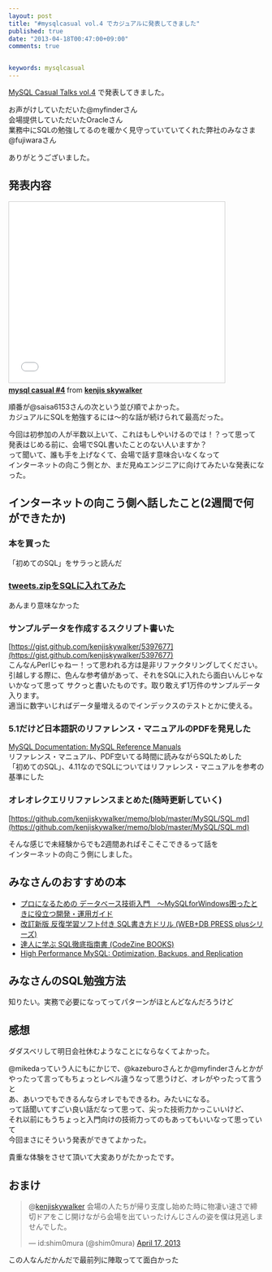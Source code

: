 ```yaml
---
layout: post
title: "#mysqlcasual vol.4 でカジュアルに発表してきました"
published: true
date: "2013-04-18T00:47:00+09:00"
comments: true


keywords: mysqlcasual
---
```


[MySQL Casual Talks vol.4](http://atnd.org/events/38091) で発表してきました。  

お声がけしていただいた@myfinderさん  
会場提供していただいたOracleさん  
業務中にSQLの勉強してるのを暖かく見守っていていてくれた弊社のみなさま  
@fujiwaraさん  

ありがとうございました。  
  

## 発表内容

<iframe src="//www.slideshare.net/slideshow/embed_code/18994012" width="425" height="355" frameborder="0" marginwidth="0" marginheight="0" scrolling="no" style="border:1px solid #CCC; border-width:1px; margin-bottom:5px; max-width: 100%;" allowfullscreen> </iframe> <div style="margin-bottom:5px"> <strong> <a href="//www.slideshare.net/KenjiNaito/mysql-casual-4" title="mysql casual #4" target="_blank">mysql casual #4</a> </strong> from <strong><a href="//www.slideshare.net/KenjiNaito" target="_blank">kenjis skywalker</a></strong> </div>

順番が@saisa6153さんの次という並び順でよかった。  
カジュアルにSQLを勉強するには〜的な話が続けられて最高だった。  
  
今回は初参加の人が半数以上いて、これはもしやいけるのでは！？って思って  
発表はじめる前に、会場でSQL書いたことのない人いますか？  
って聞いて、誰も手を上げなくて、会場で話す意味合いなくなって  
インターネットの向こう側とか、まだ見ぬエンジニアに向けてみたいな発表になった。  
  
## インターネットの向こう側へ話したこと(2週間で何ができたか)

### 本を買った
「初めてのSQL」をサラっと読んだ  
  
### [tweets.zipをSQLに入れてみた](http://blog.kenjiskywalker.org/blog/2013/04/04/tweets_zip_big_data/)

あんまり意味なかった
  
### サンプルデータを作成するスクリプト書いた  

[https://gist.github.com/kenjiskywalker/5397677](https://gist.github.com/kenjiskywalker/5397677)  
こんなんPerlじゃねー！って思われる方は是非リファクタリングしてください。  
引越しする際に、色んな参考値があって、それをSQLに入れたら面白いんじゃないかなって思って
サクっと書いたものです。取り敢えず1万件のサンプルデータ入ります。  
適当に数字いじればデータ量増えるのでインデックスのテストとかに使える。

### 5.1だけど日本語訳のリファレンス・マニュアルのPDFを発見した  

[MySQL Documentation: MySQL Reference Manuals](http://dev.mysql.com/doc/)  
リファレンス・マニュアル、PDF空いてる時間に読みながらSQLためした  
「初めてのSQL」、4.11なのでSQLについてはリファレンス・マニュアルを参考の基準にした  
  
### オレオレクエリリファレンスまとめた(随時更新していく)  

[https://github.com/kenjiskywalker/memo/blob/master/MySQL/SQL.md](https://github.com/kenjiskywalker/memo/blob/master/MySQL/SQL.md)
  
そんな感じで未経験からでも2週間あればそこそこできるって話を  
インターネットの向こう側にしました。

## みなさんのおすすめの本

- <a href="http://www.amazon.co.jp/gp/product/4774150266/ref=as_li_qf_sp_asin_tl?ie=UTF8&camp=247&creative=1211&creativeASIN=4774150266&linkCode=as2&tag=13nightcrows-22">プロになるための データベース技術入門　～MySQLforWindows困ったときに役立つ開発・運用ガイド</a><img src="http://www.assoc-amazon.jp/e/ir?t=13nightcrows-22&l=as2&o=9&a=4774150266" width="1" height="1" border="0" alt="" style="border:none !important; margin:0px !important;" />  
- <a href="http://www.amazon.co.jp/gp/product/4774130850/ref=as_li_qf_sp_asin_tl?ie=UTF8&camp=247&creative=1211&creativeASIN=4774130850&linkCode=as2&tag=13nightcrows-22">改訂新版 反復学習ソフト付き SQL書き方ドリル (WEB+DB PRESS plusシリーズ)</a><img src="http://www.assoc-amazon.jp/e/ir?t=13nightcrows-22&l=as2&o=9&a=4774130850" width="1" height="1" border="0" alt="" style="border:none !important; margin:0px !important;" />  
- <a href="http://www.amazon.co.jp/gp/product/4798115169/ref=as_li_qf_sp_asin_tl?ie=UTF8&camp=247&creative=1211&creativeASIN=4798115169&linkCode=as2&tag=13nightcrows-22">達人に学ぶ SQL徹底指南書 (CodeZine BOOKS)</a><img src="http://www.assoc-amazon.jp/e/ir?t=13nightcrows-22&l=as2&o=9&a=4798115169" width="1" height="1" border="0" alt="" style="border:none !important; margin:0px !important;" />  
- <a href="http://www.amazon.co.jp/gp/product/1449314287/ref=as_li_qf_sp_asin_tl?ie=UTF8&camp=247&creative=1211&creativeASIN=1449314287&linkCode=as2&tag=13nightcrows-22">High Performance MySQL: Optimization, Backups, and Replication</a><img src="http://www.assoc-amazon.jp/e/ir?t=13nightcrows-22&l=as2&o=9&a=1449314287" width="1" height="1" border="0" alt="" style="border:none !important; margin:0px !important;" />  

## みなさんのSQL勉強方法

知りたい。実務で必要になってってパターンがほとんどなんだろうけど  

## 感想

ダダスベリして明日会社休むようなことにならなくてよかった。  
  
@mikedaっていう人にもにかじで、@kazeburoさんとか@myfinderさんとかが  
やったって言ってもちょっとレベル違うなって思うけど、オレがやったって言うと  
あ、あいつでもできるんならオレでもできるわ。みたいになる。  
って話聞いてすごい良い話だなって思って、尖った技術力かっこいいけど、  
それ以前にもうちょっと入門向けの技術力ってのもあってもいいなって思っていて  
今回まさにそういう発表ができてよかった。  
  
貴重な体験をさせて頂いて大変ありがたかったです。  

## おまけ
  
<blockquote class="twitter-tweet"><p>@<a href="https://twitter.com/kenjiskywalker">kenjiskywalker</a> 会場の人たちが帰り支度し始めた時に物凄い速さで締切ドアをこじ開けながら会場を出ていったけんじさんの姿を僕は見逃しませんでした。</p>&mdash; id:shim0mura (@shim0mura) <a href="https://twitter.com/shim0mura/status/324519587951566849">April 17, 2013</a></blockquote>
<script async src="//platform.twitter.com/widgets.js" charset="utf-8"></script>
  
この人なんだかんだで最前列に陣取ってて面白かった  
